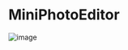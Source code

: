 # MiniPhotoEditor

![image](https://user-images.githubusercontent.com/77751768/157815099-3d40c093-d885-40fd-a8ff-1b9eb0e4c040.png)

